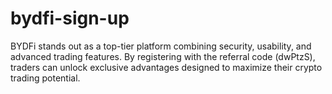 # bydfi-sign-up
BYDFi stands out as a top-tier platform combining security, usability, and advanced trading features. By registering with the referral code (dwPtzS), traders can unlock exclusive advantages designed to maximize their crypto trading potential. 

